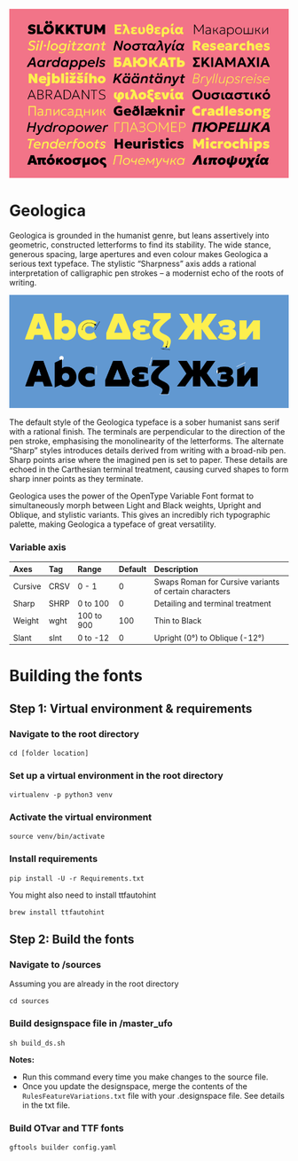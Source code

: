 ![Geologica type specimen](documentation/home.png)

# Geologica 

Geologica is grounded in the humanist genre, but leans assertively into geometric, constructed letterforms to find its stability. The wide stance, generous spacing, large apertures and even colour makes Geologica a serious text typeface. The stylistic “Sharpness” axis adds a rational interpretation of calligraphic pen strokes – a modernist echo of the roots of writing.

![Geologica type specimen](documentation/home2.png)

The default style of the Geologica typeface is a sober humanist sans serif with a rational finish. The terminals are perpendicular to the direction of the pen stroke, emphasising the monolinearity of the letterforms. The alternate “Sharp” styles introduces details derived from writing with a broad-nib pen. Sharp points arise where the imagined pen is set to paper. These details are echoed in the Carthesian terminal treatment, causing curved shapes to form sharp inner points as they terminate.

Geologica uses the power of the OpenType Variable Font format to simultaneously morph between Light and Black weights, Upright and Oblique, and stylistic variants. This gives an incredibly rich typographic palette, making Geologica a typeface of great versatility. 


### Variable axis

| Axes          | Tag  | Range      | Default  | Description                                            |
| :------------ | :--- | :--------- | :------- | :----------------------------------------------------- |
| Cursive       | CRSV | 0 - 1      | 0        | Swaps Roman for Cursive variants of certain characters | 
| Sharp         | SHRP | 0 to 100   | 0        | Detailing and terminal treatment                       |
| Weight        | wght | 100 to 900 | 100      | Thin to Black                                          |
| Slant         | slnt | 0 to -12   | 0        | Upright (0°) to Oblique (-12°)                         |




# Building the fonts

## Step 1: Virtual environment & requirements

### Navigate to the root directory
```
cd [folder location]
```

### Set up a virtual environment in the root directory

```
virtualenv -p python3 venv
```

### Activate the virtual environment

```
source venv/bin/activate
```

### Install requirements

```
pip install -U -r Requirements.txt
```

You might also need to install ttfautohint

```
brew install ttfautohint
```



## Step 2: Build the fonts


### Navigate to /sources
Assuming you are already in the root directory

```
cd sources
```

<!-- **Note:** The alternate cursive shapes are produced using alternate layers in the source file. If you want to include new glyphs with cursive shapes, please ensure to generate them at position `[0,5<CRSV<1]` in the Cursive axis. -->

### Build designspace file in /master_ufo

```
sh build_ds.sh
```

**Notes:** 

- Run this command every time you make changes to the source file.
- Once you update the designspace, merge the contents of the `RulesFeatureVariations.txt` file with your .designspace file. See details in the txt file.

### Build OTvar and TTF fonts

```
gftools builder config.yaml
```

<!-- ### Build static TTF fonts

```
sh build-statics.sh
``` -->
